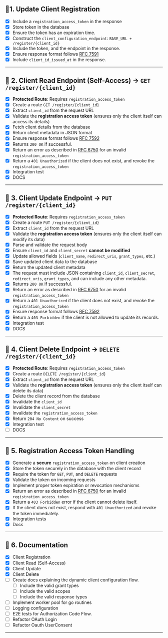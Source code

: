 ## 🔹1. Update Client Registration
- [x] Include a `registration_access_token` in the response 
- [x] Store token in the database
- [x] Ensure the token has an expiration time.
- [x] Construct the `client_configuration_endpoint`: `BASE_URL + /register/{client_id}`
- [x] Include the token, and the endpoint in the response.
- [x] Ensure response format follows [RFC 7591](https://datatracker.ietf.org/doc/html/rfc7591)
- [x] Include `client_id_issued_at` in the response.
---

## 🔹 2. Client Read Endpoint (Self-Access) → `GET /register/{client_id}`
- [x] **Protected Route**: Requires `registration_access_token`
- [x] Create a route `GET /register/{client_id}`
- [x] Extract `client_id` from the request URL
- [x] Validate the **registration access token** (ensures only the client itself can access its details)
- [x] Fetch client details from the database
- [x] Return client metadata in JSON format
- [x] Ensure response format follows [RFC 7592](https://www.rfc-editor.org/rfc/rfc7592.html#section-3) 
- [x] Returns `200 OK` if successful.
- [x] Return an error as described in [RFC 6750](https://www.rfc-editor.org/rfc/rfc6750) for an invalid `registration_access_token`
- [x] Return a `401 Unauthorized` if the client does not exist, and revoke the `registration_access_token`
- [x] Integration test
- [x] DOCS

---

## 🔹 3. Client Update Endpoint → `PUT /register/{client_id}`
- [x] **Protected Route**: Requires `registration_access_token`
- [x] Create a route `PUT /register/{client_id}`
- [x] Extract `client_id` from the request URL
- [x] Validate the **registration access token** (ensures only the client itself can modify its data)
- [x] Parse and validate the request body
- [x] Ensure `client_id` and `client_secret` **cannot be modified**
- [x] Update allowed fields (`client_name`, `redirect_uris`, `grant_types`, etc.)
- [x] Save updated client data to the database
- [x] Return the updated client metadata
- [x] The request must include JSON containing `client_id`, `client_secret`, `redirect_uris`, `grant_types`, and can include any other metadata.
- [x] Returns `200 OK` if successful.
- [x] Return an error as described in [RFC 6750](https://www.rfc-editor.org/rfc/rfc6750) for an invalid `registration_access_token`
- [x] Return a `401 Unauthorized` if the client does not exist, and revoke the `registration_access_token`
- [x] Ensure response format follows [RFC 7592](https://www.rfc-editor.org/rfc/rfc7592.html#section-3) 
- [x] Return a `403 Forbidden` if the client is not allowed to update its records.
- [x] Integration test
- [x] DOCS

---

## 🔹 4. Client Delete Endpoint → `DELETE /register/{client_id}`
- [x] **Protected Route**: Requires `registration_access_token`
- [x] Create a route `DELETE /register/{client_id}`
- [x] Extract `client_id` from the request URL
- [x] Validate the **registration access token** (ensures only the client itself can delete its data)
- [x] Delete the client record from the database
- [x] Invalidate the `client_id`
- [x] Invalidate the `client_secret`
- [x] Invalidate the `registration_access_token`
- [x] Return `204 No Content` on success
- [x] Integration test
- [ ] DOCS

---

## 🔹 5. Registration Access Token Handling
- [x] Generate a **secure** `registration_access_token` on client creation
- [x] Store the token securely in the database with the client record
- [x] Require the token for `GET`, `PUT`, and `DELETE` requests
- [x] Validate the token on incoming requests
- [x] Implement proper token expiration or revocation mechanisms
- [x] Return an error as described in [RFC 6750](https://www.rfc-editor.org/rfc/rfc6750) for an invalid `registration_access_token`
- [x] Return a `403 Forbidden` error if the client cannot delete itself.
- [x] If the client does not exist, respond with `401 Unauthorized` and revoke the token immediately.
- [x] Integration tests
- [x] Docs

---

## 🔹 6. Documentation
- [x] Client Registration
- [x] Client Read (Self-Access)
- [x] Client Update 
- [x] Client Delete
- [ ] Create docs explaining the dynamic client configuration flow.
    - [ ] Include the valid grant types
    - [ ] Include the valid scopes
    - [ ] Include the valid response types
- [ ] Implement worker pool for go routines
- [ ] Logging configuration
- [ ] E2E tests for Authorization Code Flow.
- [ ] Refactor OAuth Login
- [ ] Refactor Oauth UserConsent
---